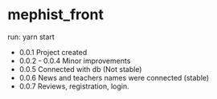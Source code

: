 # mephist_front
run: yarn start

- 0.0.1 Project created
- 0.0.2 - 0.0.4 Minor improvements
- 0.0.5 Connected with db (Not stable)
- 0.0.6 News and teachers names were connected (stable)
- 0.0.7 Reviews, registration, login.
